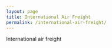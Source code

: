 ```yaml
---
layout: page
title: International Air Freight
permalink: /international-air-freight/
---
```


International air freight
